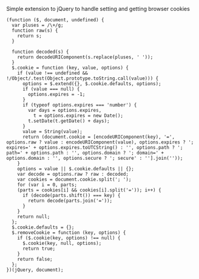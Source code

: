 <!--
id: 26481043174
link: http://blog.hengkiardo.com/post/26481043174/jquery-cookie-plugins
slug: jquery-cookie-plugins
date: Wed Jul 04 2012 14:52:00 GMT+0700 (WIT)
publish: 2012-07-04
tags: jquery, cookie, plugins
title: jQuery Cookie Plugins
-->


Simple extension to jQuery to handle setting and getting browser cookies

    (function ($, document, undefined) {
      var pluses = /\+/g;
      function raw(s) {
        return s;
      }

      function decoded(s) {
        return decodeURIComponent(s.replace(pluses, ' '));
      }
      $.cookie = function (key, value, options) {
        if (value !== undefined && !/Object/.test(Object.prototype.toString.call(value))) {
          options = $.extend({}, $.cookie.defaults, options);
          if (value === null) {
            options.expires = -1;
          }
          if (typeof options.expires === 'number') {
            var days = options.expires,
              t = options.expires = new Date();
            t.setDate(t.getDate() + days);
          }
          value = String(value);
          return (document.cookie = [encodeURIComponent(key), '=', options.raw ? value : encodeURIComponent(value), options.expires ? '; expires=' + options.expires.toUTCString() : '', options.path ? '; path=' + options.path : '', options.domain ? '; domain=' + options.domain : '', options.secure ? '; secure' : ''].join(''));
        }
        options = value || $.cookie.defaults || {};
        var decode = options.raw ? raw : decoded;
        var cookies = document.cookie.split('; ');
        for (var i = 0, parts;
        (parts = cookies[i] && cookies[i].split('=')); i++) {
          if (decode(parts.shift()) === key) {
            return decode(parts.join('='));
          }
        }
        return null;
      };
      $.cookie.defaults = {};
      $.removeCookie = function (key, options) {
        if ($.cookie(key, options) !== null) {
          $.cookie(key, null, options);
          return true;
        }
        return false;
      };
    })(jQuery, document);

